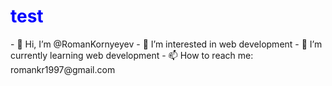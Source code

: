 <h1 style="color: blue;">test</h1>
- 👋 Hi, I’m @RomanKornyeyev
- 👀 I’m interested in web development
- 🌱 I’m currently learning web development
- 📫 How to reach me: romankr1997@gmail.com

<!---
RomanKornyeyev/RomanKornyeyev is a ✨ special ✨ repository because its `README.md` (this file) appears on your GitHub profile.
You can click the Preview link to take a look at your changes.
--->
